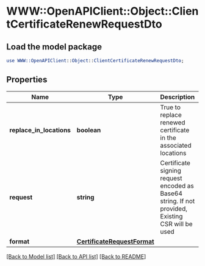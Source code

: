 # WWW::OpenAPIClient::Object::ClientCertificateRenewRequestDto

## Load the model package
```perl
use WWW::OpenAPIClient::Object::ClientCertificateRenewRequestDto;
```

## Properties
Name | Type | Description | Notes
------------ | ------------- | ------------- | -------------
**replace_in_locations** | **boolean** | True to replace renewed certificate in the associated locations | [optional] [default to false]
**request** | **string** | Certificate signing request encoded as Base64 string. If not provided, Existing CSR will be used | [optional] 
**format** | [**CertificateRequestFormat**](CertificateRequestFormat.md) |  | [optional] 

[[Back to Model list]](../README.md#documentation-for-models) [[Back to API list]](../README.md#documentation-for-api-endpoints) [[Back to README]](../README.md)


